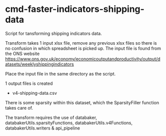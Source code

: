 # cmd-faster-indicators-shipping-data

Script for tansforming shipping indicators data.

Transform takes 1 input xlsx file, remove any previous xlsx files so there is no confusion in which spreadsheet is picked up. The input file is found from the ONS website https://www.ons.gov.uk/economy/economicoutputandproductivity/output/datasets/weeklyshippingindicators

Place the input file in the same directory as the script.

1 output files is created
- v4-shipping-data.csv

There is some sparsity within this dataset, which the SparsityFiller function takes care of.

The transform requires the use of databaker, databakerUtils.sparsityFunctions, databakerUtils.v4Functions, databakerUtils.writers & api_pipeline
